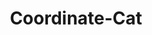 ---
title: Coordinate-Cat
github: https://github.com/Coordinate-Cat
mode: dark
transition: 1s
score: 85.4
archetype:
- Stats and Metrics
- Anime
---